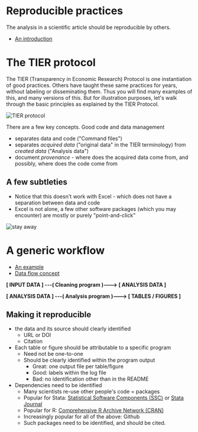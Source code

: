 # Reproducible practices

The analysis in a scientific article should be reproducible by others.

- [An introduction](https://labordynamicsinstitute.github.io/computing4economists/documents/basics_of_version_control.pdf)

# The TIER protocol
The TIER (Transparency in Economic Research) Protocol is one instantiation of good practices. Others have taught these same practices for years, without labeling or disseminating them. Thus you will find many examples of this, and many versions of this. But for illustration purposes, let's walk through the basic principles as explained by the TIER Protocol.

![TIER protocol](https://bucketeer-82911c16-8ccd-4854-b255-5b3ebba24d7c.s3.amazonaws.com/images/TIER-folder-illustration-v3.0.width-800.png)

There are a few key concepts. Good code and data management
- separates data and code ("Command files")
- separates _acquired data_ ("original data" in the TIER terminology) from _created data_ ("Analysis data")
- document _provenance_ - where does the acquired data come from, and possibly, where does the code come from

## A few subtleties
- Notice that this doesn't work with Excel - which does not have a separation between data and code
- Excel is not alone, a few other software packages (which you may encounter) are mostly or purely "point-and-click"

![stay away](https://upload.wikimedia.org/wikipedia/commons/thumb/a/a8/Creative-Tail-biohazard.svg/128px-Creative-Tail-biohazard.svg.png)

# A generic workflow

- [An example](https://github.com/ncrncornell/workflow-text/blob/master/text/ced2ar-workflow.pdf)
- [Data flow concept](https://github.com/labordynamicsinstitute/replicability-training/wiki/Data-flow)

**[ INPUT DATA ]  ---( Cleaning program )---> [ ANALYSIS DATA ]**

**[ ANALYSIS DATA ] ---( Analysis program )---> [ TABLES / FIGURES ]**




## Making it reproducible
- the data and its source  should clearly identified
  - URL or DOI
  - Citation
- Each table or figure should be attributable to a specific program
  - Need not be one-to-one
  - Should be clearly identified within the program output
     - Great: one output file per table/figure
     - Good: labels within the log file
     - Bad: no identification other than in the README
- Dependencies need to be identified
  - Many scientists re-use other people's code = packages
  - Popular for Stata:  [Statistical Software Components (SSC)](https://www.stata.com/support/ssc-installation/) or [Stata Journal](https://www.stata-journal.com/)
  - Popular for R: [Comprehensive R Archive Network (CRAN)](https://cran.r-project.org/)
  - Increasingly popular for all of the above: Github
  - Such packages need to be identified, and should be cited.
